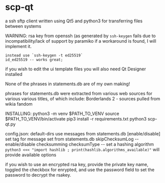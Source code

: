 # scp-qt
a ssh sftp client written using Qt5 and python3 for transferring files between systems



WARNING:
	rsa key from openssh (as generated by `ssh-keygen` fails due to incompatibility/lack of support by paramiko
	if a workaround is found, I will implement it.

	instead use `ssh-keygen -t ed25519`
	id_ed25519 -- works great;

if you wish to edit the ui template files you will also need Qt Designer installed

None of the phrases in statements.db are of my own making!

phrases for statements.db were extracted from various web sources for various various titles, of which include:
 Borderlands 2 - sources pulled from wikia fandom

INSTALLING:
	python3 -m venv $PATH_TO_VENV
	source $PATH_TO_VENV/bin/activate
	pip3 install -r requirements.txt
	python3 scp-qt.py

config.json:
	default-dirs
	use messages from statements.db [enable/disable]
	set tag for message set from statements.db
	skipChecksumLog -- enable/disable checksumming
	checksumType -- set a hashing algorithm `python3 <<< "import hashlib ; print(hashlib.algorithms_available)"` will provide available options

if you wish to use an encrypted rsa key, provide the private key name, toggled the checkbox for enrypted, and use the password field to set the password to decrypt the rsakey.
